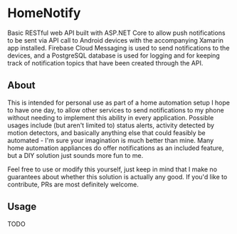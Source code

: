 # HomeNotify

Basic RESTful web API built with ASP.NET Core to allow push notifications to be sent via API call to Android devices with the accompanying Xamarin app installed. Firebase Cloud Messaging is used to send notifications to the devices, and a PostgreSQL database is used for logging and for keeping track of notification topics that have been created through the API.

## About

This is intended for personal use as part of a home automation setup I hope to have one day, to allow other services to send notifications to my phone without needing to implement this ability in every application. Possible usages include (but aren't limited to) status alerts, activity detected by motion detectors, and basically anything else that could feasibly be automated - I'm sure your imagination is much better than mine. Many home automation appliances do offer notifications as an included feature, but a DIY solution just sounds more fun to me.

Feel free to use or modify this yourself, just keep in mind that I make no guarantees about whether this solution is actually any good. If you'd like to contribute, PRs are most definitely welcome.

## Usage

TODO